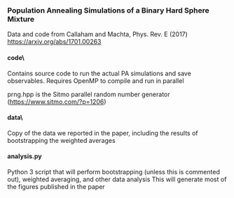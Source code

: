 ### Population Annealing Simulations of a Binary Hard Sphere Mixture

Data and code from Callaham and Machta, Phys. Rev. E (2017)
https://arxiv.org/abs/1701.00263

#### code\
Contains source code to run the actual PA simulations and save observables.
Requires OpenMP to compile and run in parallel

prng.hpp is the Sitmo parallel random number generator (https://www.sitmo.com/?p=1206)


#### data\
Copy of the data we reported in the paper, including the results of bootstrapping the weighted averages

#### analysis.py
Python 3 script that will perform bootstrapping (unless this is commented out), weighted averaging, and other data analysis
This will generate most of the figures published in the paper
